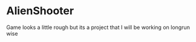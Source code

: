 AlienShooter
============
Game looks a little rough but its a project that I will be working on longrun wise
